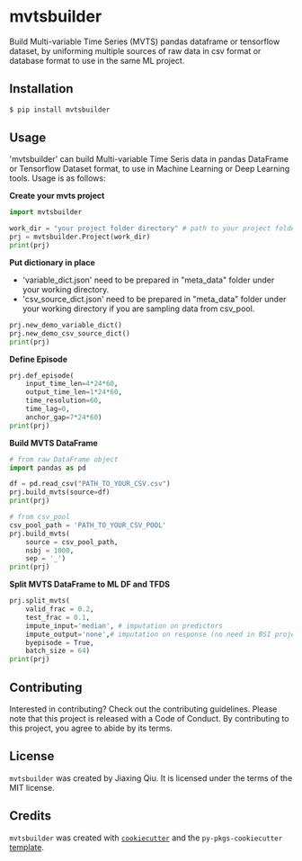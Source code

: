 # mvtsbuilder

Build Multi-variable Time Series (MVTS) pandas dataframe or tensorflow dataset, by uniforming multiple sources of raw data in csv format or database format to use in the same ML project.

## Installation

```bash
$ pip install mvtsbuilder
```

## Usage

'mvtsbuilder' can build Multi-variable Time Seris data in pandas DataFrame or Tensorflow Dataset format, to use in Machine Learning or Deep Learning tools. 
Usage is as follows:

**Create your mvts project**<br> 

```python
import mvtsbuilder

work_dir = "your project folder directory" # path to your project folder
prj = mvtsbuilder.Project(work_dir)
print(prj)
```

**Put dictionary in place**<br> 

- 'variable_dict.json' need to be prepared in "meta_data" folder under your working directory. 
- 'csv_source_dict.json' need to be prepared in "meta_data" folder under your working directory if you are sampling data from csv_pool.

```python
prj.new_demo_variable_dict()
prj.new_demo_csv_source_dict()
print(prj)
```

**Define Episode**<br> 

```python
prj.def_episode(
    input_time_len=4*24*60,
    output_time_len=1*24*60, 
    time_resolution=60, 
    time_lag=0, 
    anchor_gap=7*24*60)
print(prj)

```
**Build MVTS DataFrame**<br> 

```python
# from raw DataFrame object
import pandas as pd

df = pd.read_csv("PATH_TO_YOUR_CSV.csv")
prj.build_mvts(source=df)
print(prj)

# from csv_pool
csv_pool_path = 'PATH_TO_YOUR_CSV_POOL'
prj.build_mvts(
    source = csv_pool_path, 
    nsbj = 1000, 
    sep = '_')
print(prj)
```
**Split MVTS DataFrame to ML DF and TFDS**<br> 

```python
prj.split_mvts(
    valid_frac = 0.2, 
    test_frac = 0.1, 
    impute_input='median', # imputation on predictors
    impute_output='none',# imputation on response (no need in BSI project)
    byepisode = True, 
    batch_size = 64)
print(prj)
```

## Contributing

Interested in contributing? Check out the contributing guidelines. Please note that this project is released with a Code of Conduct. By contributing to this project, you agree to abide by its terms.

## License

`mvtsbuilder` was created by Jiaxing Qiu. It is licensed under the terms of the MIT license.

## Credits

`mvtsbuilder` was created with [`cookiecutter`](https://cookiecutter.readthedocs.io/en/latest/) and the `py-pkgs-cookiecutter` [template](https://github.com/py-pkgs/py-pkgs-cookiecutter).
